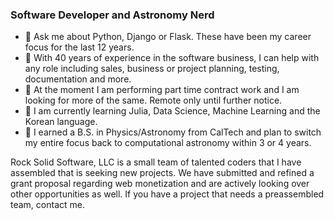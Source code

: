 ### Software Developer and Astronomy Nerd
- 💬 Ask me about Python, Django or Flask. These have been my career focus for the last 12 years.
- 👯 With 40 years of experience in the software business, I can help with any role including sales, business or project planning, testing, documentation and more.
- 👯 At the moment I am performing part time contract work and I am looking for more of the same. Remote only until further notice.
- 🌱 I am currently learning Julia, Data Science, Machine Learning and the Korean language.
- 🔭 I earned a B.S. in Physics/Astronomy from CalTech and plan to switch my entire focus back to computational astronomy within 3 or 4 years.

Rock Solid Software, LLC is a small team of talented coders that I have assembled that is seeking new projects. We have submitted and refined a grant proposal regarding web monetization and are actively looking over other opportunities as well. If you have a project that needs a preassembled team, contact me.
